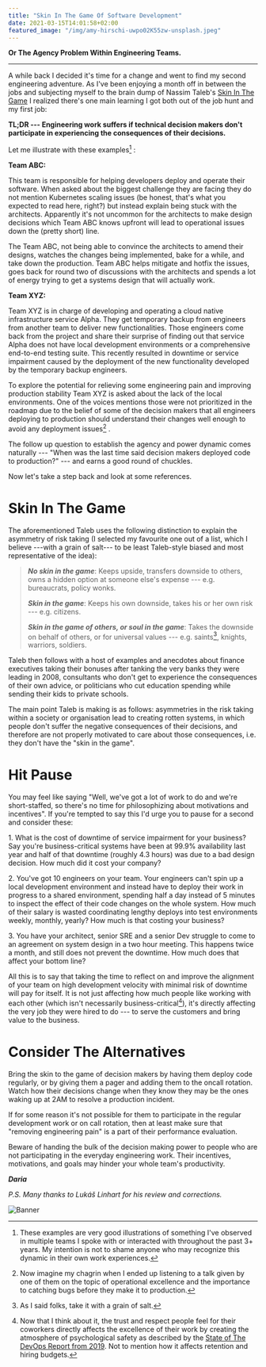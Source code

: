 ```yaml
---
title: "Skin In The Game Of Software Development"
date: 2021-03-15T14:01:58+02:00
featured_image: "/img/amy-hirschi-uwpo02K55zw-unsplash.jpeg"
---
```


**Or The Agency Problem Within Engineering Teams.**

___

A while back I decided it's time for a change and went to find my second engineering adventure. As I've been enjoying a month off in between the
jobs and subjecting myself to the brain dump of Nassim Taleb's [Skin In
The
Game](https://www.goodreads.com/book/show/36064445-skin-in-the-game)
I realized there's one main learning I got both out of the job hunt and my
first job:

**TL;DR --- Engineering work suffers if technical decision makers
don't participate in experiencing the consequences of their decisions.**

Let me illustrate with these examples[^1] :

**Team ABC:**

This team is responsible for helping developers deploy and operate their
software. When asked about the biggest challenge they are facing they do
not mention Kubernetes scaling issues (be honest, that's what you
expected to read here, right?) but instead explain being stuck with the
architects. Apparently it's not uncommon for the architects to make
design decisions which Team ABC knows upfront will lead to operational
issues down the (pretty short) line.

The Team ABC, not being able to convince the architects to amend their
designs, watches the changes being implemented, bake for a while, and
take down the production. Team ABC helps mitigate and hotfix the issues,
goes back for round two of discussions with the architects and spends a
lot of energy trying to get a systems design that will actually work.

**Team XYZ:**

Team XYZ is in charge of developing and operating a cloud native
infrastructure service Alpha. They get temporary backup from engineers
from another team to deliver new functionalities. Those engineers come
back from the project and share their surprise of finding out that
service Alpha does not have local development environments or a
comprehensive end-to-end testing suite. This recently resulted in
downtime or service impairment caused by the deployment of the new
functionality developed by the temporary backup engineers.

To explore the potential for relieving some engineering pain and
improving production stability Team XYZ is asked about the lack of the
local environments. One of the voices mentions those were not
prioritized in the roadmap due to the belief of some of the decision
makers that all engineers deploying to production should understand
their changes well enough to avoid any deployment issues[^2] .

The follow up question to establish the agency and power dynamic comes
naturally --- "When was the last time said decision makers deployed code
to production?" --- and earns a good round of chuckles.

Now let's take a step back and look at some references.

**Skin In The Game**
====================

The aforementioned Taleb uses the following distinction to explain the
asymmetry of risk taking (I selected my favourite one out of a list,
which I believe ---with a grain of salt--- to be least Taleb-style
biased and most representative of the idea):


> ***No skin in the game***: Keeps upside, transfers downside to others, owns a hidden option at someone else's expense --- e.g. bureaucrats, policy wonks.
>
> ***Skin in the game***: Keeps his own downside, takes his or her own risk --- e.g. citizens.
>
> ***Skin in the game of others, or soul in the game***: Takes the downside on behalf of others, or for universal values --- e.g. saints[^3], knights, warriors, soldiers.

Taleb then follows with a host of examples and anecdotes about finance
executives taking their bonuses after tanking the very banks they were
leading in 2008, consultants who don't get to experience the
consequences of their own advice, or politicians who cut education
spending while sending their kids to private schools.

The main point Taleb is making is as follows: asymmetries in the risk
taking within a society or organisation lead to creating rotten systems,
in which people don't suffer the negative consequences of their
decisions, and therefore are not properly motivated to care about those
consequences, i.e. they don't have the "skin in the game".

**Hit Pause**
=============

You may feel like saying "Well, we've got a lot of work to do and we're
short-staffed, so there's no time for philosophizing about motivations
and incentives". If you're tempted to say this I'd urge you to pause for
a second and consider these:

1\. What is the cost of downtime of service impairment for your business?
Say you're business-critical systems have been at 99.9% availability
last year and half of that downtime (roughly 4.3 hours) was due to a bad
design decision. How much did it cost your company?

2\. You've got 10 engineers on your team. Your engineers can't spin up a
local development environment and instead have to deploy their work in
progress to a shared environment, spending half a day instead of 5
minutes to inspect the effect of their code changes on the whole system.
How much of their salary is wasted coordinating lengthy deploys into
test environments weekly, monthly, yearly? How much is that costing your
business?

3\. You have your architect, senior SRE and a senior Dev struggle to come
to an agreement on system design in a two hour meeting. This happens
twice a month, and still does not prevent the downtime. How much does
that affect your bottom line?

All this is to say that taking the time to reflect on and improve the
alignment of your team on high development velocity with minimal risk of
downtime will pay for itself. It is not just affecting how much people
like working with each other (which isn't necessarily
business-critical[^4]), it's directly affecting the very job they were
hired to do --- to serve the customers and bring value to the business.

**Consider The Alternatives**
=============================

Bring the skin to the game of decision makers by having them deploy code
regularly, or by giving them a pager and adding them to the oncall
rotation. Watch how their decisions change when they know they may be
the ones waking up at 2AM to resolve a production incident.

If for some reason it's not possible for them to participate in the
regular development work or on call rotation, then at least make sure
that "removing engineering pain" is a part of their performance
evaluation.

Beware of handing the bulk of the decision making power to people who
are not participating in the everyday engineering work. Their
incentives, motivations, and goals may hinder your whole team's
productivity.

[^1]: These examples are very good illustrations of something I've
    observed in multiple teams I spoke with or interacted with
    throughout the past 3+ years. My intention is not to shame anyone
    who may recognize this dynamic in their own work experiences.

[^2]: Now imagine my chagrin when I ended up listening to a talk given
    by one of them on the topic of operational excellence and the
    importance to catching bugs before they make it to production.

[^3]: As I said folks, take it with a grain of salt.

[^4]: Now that I think about it, the trust and respect people feel for
    their coworkers directly affects the excellence of their work by
    creating the atmosphere of psychological safety as described by the
    [State of The DevOps Report from
    2019](https://services.google.com/fh/files/misc/state-of-devops-2019.pdf).
    Not to mention how it affects retention and hiring budgets.

_**Daria**_

*P.S. Many thanks to Lukáš Linhart for his review and corrections.*

![Banner](/images/dg-tcp-2.jpeg)
